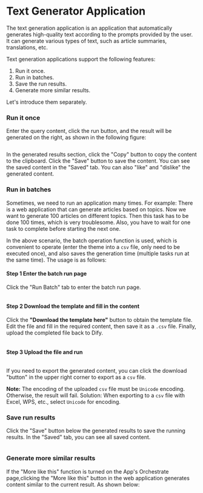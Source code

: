 # Text Generator Application

The text generation application is an application that automatically generates high-quality text according to the prompts provided by the user. It can generate various types of text, such as article summaries, translations, etc.

Text generation applications support the following features:

1. Run it once.
2. Run in batches.
3. Save the run results.
4. Generate more similar results.

Let's introduce them separately.

### Run it once

Enter the query content, click the run button, and the result will be generated on the right, as shown in the following figure:

<figure><img src="https://assets-docs.dify.ai/dify-enterprise-mintlify/en/guides/application-publishing/launch-your-webapp-quickly/4c5380cf71066d933082f7c30deacb01.png" alt=""><figcaption></figcaption></figure>

In the generated results section, click the "Copy" button to copy the content to the clipboard. Click the "Save" button to save the content. You can see the saved content in the "Saved" tab. You can also "like" and "dislike" the generated content.

### Run in batches

Sometimes, we need to run an application many times. For example: There is a web application that can generate articles based on topics. Now we want to generate 100 articles on different topics. Then this task has to be done 100 times, which is very troublesome. Also, you have to wait for one task to complete before starting the next one.

In the above scenario, the batch operation function is used, which is convenient to operate (enter the theme into a `csv` file, only need to be executed once), and also saves the generation time (multiple tasks run at the same time). The usage is as follows:

#### Step 1 Enter the batch run page

Click the "Run Batch" tab to enter the batch run page.

<figure><img src="https://assets-docs.dify.ai/dify-enterprise-mintlify/en/guides/application-publishing/launch-your-webapp-quickly/c8381ab7fad14a54c86835dc4b1b6b5d.png" alt=""><figcaption></figcaption></figure>

#### Step 2 Download the template and fill in the content

Click the **"Download the template here"** button to obtain the template file. Edit the file and fill in the required content, then save it as a `.csv` file. Finally, upload the completed file back to Dify.

<figure><img src="https://assets-docs.dify.ai/dify-enterprise-mintlify/en/guides/application-publishing/launch-your-webapp-quickly/bae4859c5cb7404ce901b7979237bb93.png" alt=""><figcaption></figcaption></figure>

#### Step 3 Upload the file and run

<figure><img src="https://assets-docs.dify.ai/dify-enterprise-mintlify/en/guides/application-publishing/launch-your-webapp-quickly/fc84f62f41c12e14ff85b29e6bf43d27.png" alt=""><figcaption></figcaption></figure>

If you need to export the generated content, you can click the download "button" in the upper right corner to export as a `csv` file.

**Note:** The encoding of the uploaded `csv` file must be `Unicode` encoding. Otherwise, the result will fail. Solution: When exporting to a `csv` file with Excel, WPS, etc., select `Unicode` for encoding.

### Save run results

Click the "Save" button below the generated results to save the running results. In the "Saved" tab, you can see all saved content.

<figure><img src="https://assets-docs.dify.ai/dify-enterprise-mintlify/en/guides/application-publishing/launch-your-webapp-quickly/3cdd15e87aa1f1aae9f6abadb0f16d1f.png" alt=""><figcaption></figcaption></figure>

### Generate more similar results

If the "More like this" function is turned on the App's Orchestrate page,clicking the "More like this" button in the web application generates content similar to the current result. As shown below:

<figure><img src="https://assets-docs.dify.ai/dify-enterprise-mintlify/en/guides/application-publishing/launch-your-webapp-quickly/65fb111d8e89a8f7b761859265e42f0a.png" alt=""><figcaption></figcaption></figure>
